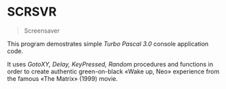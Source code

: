 # SCRSVR

> Screensaver

This program demostrates simple *Turbo Pascal 3.0* console application code.

It uses *GotoXY, Delay, KeyPressed, Random* procedures and functions in order to create authentic green-on-black «Wake up, Neo» experience from the famous «The Matrix» (1999) movie.
